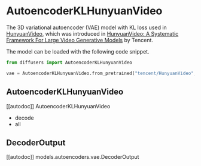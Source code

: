 <!-- Copyright 2024 The HuggingFace Team. All rights reserved.

Licensed under the Apache License, Version 2.0 (the "License"); you may not use this file except in compliance with
the License. You may obtain a copy of the License at

http://www.apache.org/licenses/LICENSE-2.0

Unless required by applicable law or agreed to in writing, software distributed under the License is distributed on
an "AS IS" BASIS, WITHOUT WARRANTIES OR CONDITIONS OF ANY KIND, either express or implied. See the License for the
specific language governing permissions and limitations under the License. -->

# AutoencoderKLHunyuanVideo

The 3D variational autoencoder (VAE) model with KL loss used in [HunyuanVideo](https://github.com/Tencent/HunyuanVideo/), which was introduced in [HunyuanVideo: A Systematic Framework For Large Video Generative Models](https://huggingface.co/papers/2412.03603) by Tencent.

The model can be loaded with the following code snippet.

```python
from diffusers import AutoencoderKLHunyuanVideo

vae = AutoencoderKLHunyuanVideo.from_pretrained("tencent/HunyuanVideo", torch_dtype=torch.float16)
```

## AutoencoderKLHunyuanVideo

[[autodoc]] AutoencoderKLHunyuanVideo
  - decode
  - all

## DecoderOutput

[[autodoc]] models.autoencoders.vae.DecoderOutput
